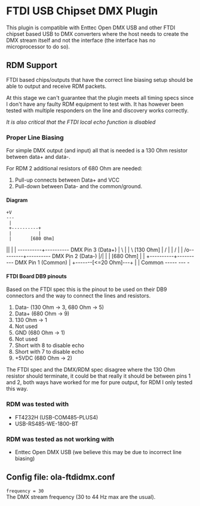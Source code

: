 # FTDI USB Chipset DMX Plugin

This plugin is compatible with Enttec Open DMX USB and other FTDI chipset 
based USB to DMX converters where the host needs to create the DMX stream 
itself and not the interface (the interface has no microprocessor to do so).

## RDM Support

FTDI based chips/outputs that have the correct line biasing setup should be
able to output and receive RDM packets.

At this stage we can't guarantee that the plugin meets all timing specs since 
I don't have any faulty RDM equipment to test with. It has however been tested
with multiple responders on the line and discovery works correctly.

*It is also critical that the FTDI local echo function is disabled*

### Proper Line Biasing
For simple DMX output (and input) all that is needed is a 130 Ohm resistor
between data+ and data-.

For RDM 2 additional resistors of 680 Ohm are needed:
1. Pull-up connects between Data+ and VCC
2. Pull-down between Data- and the common/ground.

#### Diagram
    +V
    ---
     |
     +----------+
     |          |
     |       [680 Ohm]
   |\|          |
   | \----------+---------- DMX Pin 3 (Data+)
   |  \         |
   |   \     [130 Ohm]
   |   /        |
   |  /         |
   | /o---------+---------- DMX Pin 2 (Data-)
   |/|          |
     |       [680 Ohm]
     |          |
     +----------+---------- DMX Pin 1 (Common)
     |
     +-------[<=20 Ohm]---+
     |                    |
   Common               -----
                         ---
                          -

#### FTDI Board DB9 pinouts
Based on the FTDI spec this is the pinout to be used on their DB9 connectors
and the way to connect the lines and resistors.

1. Data- (130 Ohm -> 3, 680 Ohm -> 5)
2. Data+ (680 Ohm -> 9)
3. 130 Ohm -> 1
4. Not used
5. GND (680 Ohm -> 1)
6. Not used
7. Short with 8 to disable echo
8. Short with 7 to disable echo
9. +5VDC (680 Ohm -> 2)

The FTDI spec and the DMX/RDM spec disagree where the 130 Ohm resistor should
terminate, it could be that really it should be between pins 1 and 2, both 
ways have worked for me for pure output, for RDM I only tested this way.

### RDM was tested with
- FT4232H (USB-COM485-PLUS4)
- USB-RS485-WE-1800-BT

### RDM was tested as not working with
- Enttec Open DMX USB (we believe this may be due to incorrect line biasing)

## Config file: ola-ftdidmx.conf

`frequency = 30`  
The DMX stream frequency (30 to 44 Hz max are the usual).
